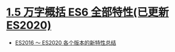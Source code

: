 # [1.5 万字概括 ES6 全部特性(已更新 ES2020)](https://juejin.im/post/6844903959283367950)

- [ES2016 ～ ES2020 各个版本的新特性总结](https://juejin.im/post/6844904039142916103)

